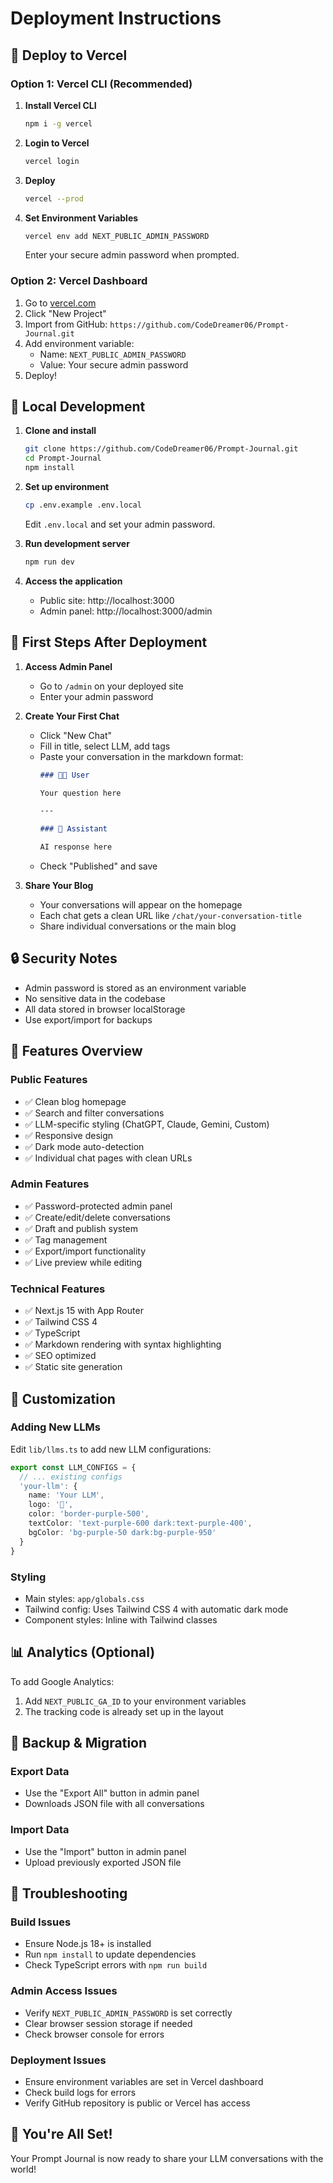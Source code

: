 # Deployment Instructions

## 🚀 Deploy to Vercel

### Option 1: Vercel CLI (Recommended)

1. **Install Vercel CLI**
   ```bash
   npm i -g vercel
   ```

2. **Login to Vercel**
   ```bash
   vercel login
   ```

3. **Deploy**
   ```bash
   vercel --prod
   ```

4. **Set Environment Variables**
   ```bash
   vercel env add NEXT_PUBLIC_ADMIN_PASSWORD
   ```
   Enter your secure admin password when prompted.

### Option 2: Vercel Dashboard

1. Go to [vercel.com](https://vercel.com)
2. Click "New Project"
3. Import from GitHub: `https://github.com/CodeDreamer06/Prompt-Journal.git`
4. Add environment variable:
   - Name: `NEXT_PUBLIC_ADMIN_PASSWORD`
   - Value: Your secure admin password
5. Deploy!

## 🔧 Local Development

1. **Clone and install**
   ```bash
   git clone https://github.com/CodeDreamer06/Prompt-Journal.git
   cd Prompt-Journal
   npm install
   ```

2. **Set up environment**
   ```bash
   cp .env.example .env.local
   ```
   Edit `.env.local` and set your admin password.

3. **Run development server**
   ```bash
   npm run dev
   ```

4. **Access the application**
   - Public site: http://localhost:3000
   - Admin panel: http://localhost:3000/admin

## 🎯 First Steps After Deployment

1. **Access Admin Panel**
   - Go to `/admin` on your deployed site
   - Enter your admin password

2. **Create Your First Chat**
   - Click "New Chat"
   - Fill in title, select LLM, add tags
   - Paste your conversation in the markdown format:
     ```markdown
     ### 🧑‍💻 User
     
     Your question here
     
     ---
     
     ### 🤖 Assistant
     
     AI response here
     ```
   - Check "Published" and save

3. **Share Your Blog**
   - Your conversations will appear on the homepage
   - Each chat gets a clean URL like `/chat/your-conversation-title`
   - Share individual conversations or the main blog

## 🔒 Security Notes

- Admin password is stored as an environment variable
- No sensitive data in the codebase
- All data stored in browser localStorage
- Use export/import for backups

## 📱 Features Overview

### Public Features
- ✅ Clean blog homepage
- ✅ Search and filter conversations
- ✅ LLM-specific styling (ChatGPT, Claude, Gemini, Custom)
- ✅ Responsive design
- ✅ Dark mode auto-detection
- ✅ Individual chat pages with clean URLs

### Admin Features
- ✅ Password-protected admin panel
- ✅ Create/edit/delete conversations
- ✅ Draft and publish system
- ✅ Tag management
- ✅ Export/import functionality
- ✅ Live preview while editing

### Technical Features
- ✅ Next.js 15 with App Router
- ✅ Tailwind CSS 4
- ✅ TypeScript
- ✅ Markdown rendering with syntax highlighting
- ✅ SEO optimized
- ✅ Static site generation

## 🎨 Customization

### Adding New LLMs
Edit `lib/llms.ts` to add new LLM configurations:

```typescript
export const LLM_CONFIGS = {
  // ... existing configs
  'your-llm': {
    name: 'Your LLM',
    logo: '🚀',
    color: 'border-purple-500',
    textColor: 'text-purple-600 dark:text-purple-400',
    bgColor: 'bg-purple-50 dark:bg-purple-950'
  }
}
```

### Styling
- Main styles: `app/globals.css`
- Tailwind config: Uses Tailwind CSS 4 with automatic dark mode
- Component styles: Inline with Tailwind classes

## 📊 Analytics (Optional)

To add Google Analytics:
1. Add `NEXT_PUBLIC_GA_ID` to your environment variables
2. The tracking code is already set up in the layout

## 🔄 Backup & Migration

### Export Data
- Use the "Export All" button in admin panel
- Downloads JSON file with all conversations

### Import Data
- Use the "Import" button in admin panel
- Upload previously exported JSON file

## 🐛 Troubleshooting

### Build Issues
- Ensure Node.js 18+ is installed
- Run `npm install` to update dependencies
- Check TypeScript errors with `npm run build`

### Admin Access Issues
- Verify `NEXT_PUBLIC_ADMIN_PASSWORD` is set correctly
- Clear browser session storage if needed
- Check browser console for errors

### Deployment Issues
- Ensure environment variables are set in Vercel dashboard
- Check build logs for errors
- Verify GitHub repository is public or Vercel has access

## 🎉 You're All Set!

Your Prompt Journal is now ready to share your LLM conversations with the world!